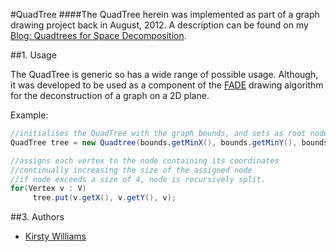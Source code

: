 #QuadTree
####The QuadTree herein was implemented as part of a graph drawing project back in August, 2012. A description can be found on my [Blog: Quadtrees for Space Decomposition](http://www.kirstywilliams.co.uk/blog/2012/08/quadtrees-java-implementation "Blog post").


##1. Usage

The QuadTree is generic so has a wide range of possible usage. Although, it was developed to be used as a component of the [FADE](http://aquigley.host.cs.st-andrews.ac.uk/?Research:Past_Projects:FADE) drawing algorithm for the deconstruction of a graph on a 2D plane.

Example:

```java
//initialises the QuadTree with the graph bounds, and sets as root node
QuadTree tree = new Quadtree(bounds.getMinX(), bounds.getMinY(), bounds.getMaxX(), bounds.getMaxY());

//assigns each vertex to the node containing its coordinates
//continually increasing the size of the assigned node
//if node exceeds a size of 4, node is recursively split.
for(Vertex v : V)
	 tree.put(v.getX(), v.getY(), v);
```

##3. Authors

* [Kirsty Williams](http://www.github.com/kirstywilliams "Kirsty Williams Github")